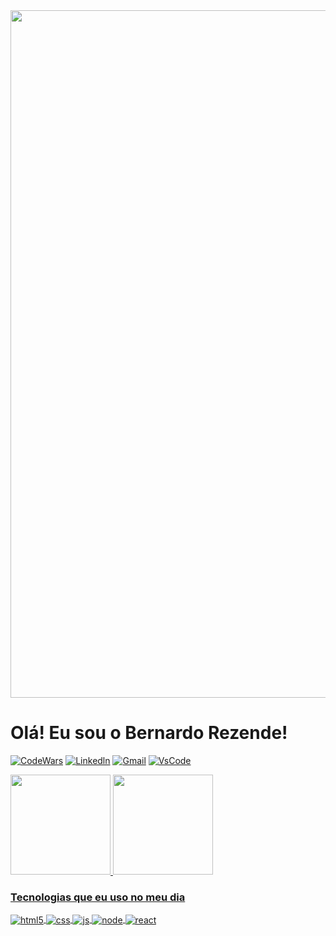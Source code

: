<img width="1100em" src="https://media.tenor.com/S5gJsF7DFdIAAAAd/bem-vindo.gif"/>
<h1>Olá! Eu sou o Bernardo Rezende!</h1>


[![CodeWars](https://img.shields.io/badge/Codewars-B1361E?style=for-the-badge&logo=Codewars&logoColor=white)](https://www.codewars.com/users/bedibe)
[![Linkedln](https://img.shields.io/badge/LinkedIn-0077B5?style=for-the-badge&logo=linkedin&logoColor=white)](https://www.linkedin.com/in/bernardo-rezende-1a9335232/)
[![Gmail](https://img.shields.io/badge/Gmail-D14836?style=for-the-badge&logo=gmail&logoColor=white)](mailto:beadelino@gmail.com)
[![VsCode](https://img.shields.io/badge/Made%20for-VSCode-1f425f.svg)]()

  <a href="https://github.com/bedibe">
  <img height="160em" src="https://github-readme-stats-eight-theta.vercel.app/api?username=bedibe&show_icons=true&theme=dracula&include_all_commits=true&count_private=true"/>
  <img height="160em" src="https://github-readme-stats-eight-theta.vercel.app/api/top-langs/?username=bedibe&layout=compact&langs_count=8&theme=dracula"/>
  
<h3> Tecnologias que eu uso no meu dia </h3>
<div style="display: inline_block">
  <img align="center" alt="html5" src="https://img.shields.io/badge/HTML5-E34F26?style=for-the-badge&logo=html5&logoColor=white" />
  <img align="center" alt="css" src="https://img.shields.io/badge/CSS3-1572B6?style=for-the-badge&logo=css3&logoColor=white" />
  <img align="center" alt="js" src="https://img.shields.io/badge/JavaScript-F7DF1E?style=for-the-badge&logo=javascript&logoColor=black" />
  <img align="center" alt="node" src="https://img.shields.io/badge/Node.js-43853D?style=for-the-badge&logo=node.js&logoColor=white" />
  <img align="center" alt="react" src="https://img.shields.io/badge/-ReactJs-61DAFB?logo=react&logoColor=white&style=for-the-badge" />

</div><br/>
